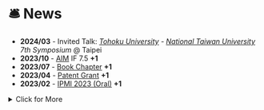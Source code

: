 # 🛎 News

- **2024/03** - Invited Talk: *[Tohoku University](https://www.tohoku.ac.jp/en/) - [National Taiwan University](https://www.ntu.edu.tw/english/) 7th Symposium* @ Taipei
- **2023/10** - [AIM](https://www.sciencedirect.com/journal/artificial-intelligence-in-medicine) IF 7.5 **+1**
- **2023/07** - [Book Chapter](https://arxiv.org/abs/2312.00689) **+1** 
- **2023/04** - [Patent Grant](https://kns.cnki.net/) **+1**
- **2023/02** - [IPMI 2023 (Oral)](https://www.ipmi2023.org/en/) **+1**



<details>
<summary>Click for More</summary>
<ul>

<li> 
 <i><strong>2023.01</strong></i>: Invited Talk: 3rd Intl. Workshop on Educ and Res. for Future Electronics @ <a href="https://en.nagoya-u.ac.jp/" target=" _blank"> Nagoya University</a>
</li>

<li> 
 <i><strong>2022.12</strong></i>: Honored to be a  <a href="https://www.jsps.go.jp/english/e-pd/index.html" target=" _blank">JSPS  Research Fellow.</a> [日本学術振興会特別研究員 DC2]
</li>
 
<li> 
 <i><strong>2022.10</strong></i>: One paper is accepted by MedNeurIPS,  <a href="https://sites.google.com/view/med-neurips-2022/home" target=" _blank">NeurIPS 2022 Workshop!</a> 
</li>
 
<li> 
 <i><strong>2022.09</strong></i>: Oral presentation at <a href="https://sites.google.com/view/mlmi2022/program-and-registration?authuser=0" target=" _blank">MICCAI 2022 Workshop</a> about <a href="https://arxiv.org/abs/2208.03008" target=" _blank"> radiograph super-resolution </a>! 
</li>
 
<li> 
 <i><strong>2022.08</strong></i>: I released the <a href="https://github.com/yongsongH/AIDSRGAN-MICCAI2022" target=" _blank">AID-SRGAN training code</a>! 
</li>
 
 <li> 
 <i><strong>2022.08</strong></i>: Our paper accepted for publication in the <a href="https://conferences.miccai.org/2022/en/" target=" _blank"> MICCAI 2022 Workshop</a>!  
</li>
 
 <li> 
 <i><strong>2021.11</strong></i>: We have given an oral presentation at <a href="https://www.pricai.org/2021/program/program" target=" _blank">PRICAI 2021</a> about <a href="https://link.springer.com/chapter/10.1007/978-3-030-89363-7_35" target=" _blank">infrared images super-resolution </a>! 
</li>

</ul>
</details>

